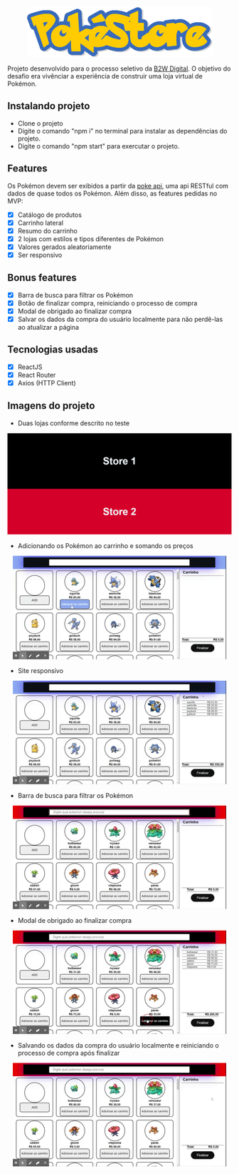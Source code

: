 <p align=center>
  <img src="./src/assets/img/pokestore_logo.png"/>
</p>

Projeto desenvolvido para o processo seletivo da <a href="https://ri.b2w.digital/">B2W Digital</a>. O objetivo do desafio era vivênciar a experiência de construir uma loja virtual de Pokémon.

## Instalando projeto

- Clone o projeto
- Digite o comando "npm i" no terminal para instalar as dependências do projeto.
- Digite o comando "npm start" para exercutar o projeto.

## Features

Os Pokémon devem ser exibidos a partir da <a href="https://pokeapi.co/">poke api</a>, uma api RESTful com dados de quase todos os Pokémon. Além disso, as features pedidas no MVP:

- [x] Catálogo de produtos
- [x] Carrinho lateral
- [x] Resumo do carrinho
- [x] 2 lojas com estilos e tipos diferentes de Pokémon
- [x] Valores gerados aleatoriamente
- [x] Ser responsivo

## Bonus features

- [x] Barra de busca para filtrar os Pokémon
- [x] Botão de finalizar compra, reiniciando o processo de compra
- [x] Modal de obrigado ao finalizar compra
- [x] Salvar os dados da compra do usuário localmente para não perdê-las ao atualizar a página

## Tecnologias usadas

- [x] ReactJS
- [x] React Router
- [x] Axios (HTTP Client)

## Imagens do projeto

- Duas lojas conforme descrito no teste
<p align=center>
  <img src="./src/assets/img/homeStore.png"/>
</p>

* Adicionando os Pokémon ao carrinho e somando os preços
<p align=center>
  <img src="./src/assets/img/addPokemon_TotalPrince.gif"/>
</p>

* Site responsivo

<p align=center>
  <img src="./src/assets/img/responsive.gif"/>
</p>

- Barra de busca para filtrar os Pokémon

<p align=center>
  <img src="./src/assets/img/filterPokemon.gif"/>
</p>

- Modal de obrigado ao finalizar compra

<p align=center>
  <img src="./src/assets/img/modalOnScreen.gif"/>
</p>

- Salvando os dados da compra do usuário localmente e reiniciando o processo de compra após finalizar

<p align=center>
  <img src="./src/assets/img/persistencia.gif"/>
</p>
